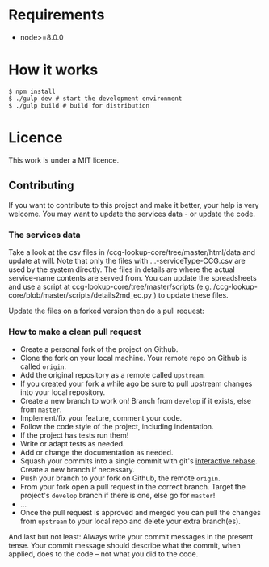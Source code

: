 # Requirements

- node>=8.0.0

# How it works

```
$ npm install
$ ./gulp dev # start the development environment
$ ./gulp build # build for distribution
```

# Licence

This work is under a MIT licence. 


## Contributing

If you want to contribute to this project and make it better, your help is very welcome. You may want to update the services data - or update the code. 

### The services data

Take a look at the csv files in /ccg-lookup-core/tree/master/html/data and update at will. Note that only the files with ...-serviceType-CCG.csv are used by the system directly. The files in details are where the actual service-name contents are served from. You can update the spreadsheets and use a script at ccg-lookup-core/tree/master/scripts (e.g. /ccg-lookup-core/blob/master/scripts/details2md_ec.py ) to update these files. 

Update the files on a forked version then do a pull request:

### How to make a clean pull request

- Create a personal fork of the project on Github.
- Clone the fork on your local machine. Your remote repo on Github is called `origin`.
- Add the original repository as a remote called `upstream`.
- If you created your fork a while ago be sure to pull upstream changes into your local repository.
- Create a new branch to work on! Branch from `develop` if it exists, else from `master`.
- Implement/fix your feature, comment your code.
- Follow the code style of the project, including indentation.
- If the project has tests run them!
- Write or adapt tests as needed.
- Add or change the documentation as needed.
- Squash your commits into a single commit with git's [interactive rebase](https://help.github.com/articles/interactive-rebase). Create a new branch if necessary.
- Push your branch to your fork on Github, the remote `origin`.
- From your fork open a pull request in the correct branch. Target the project's `develop` branch if there is one, else go for `master`!
- ...
- Once the pull request is approved and merged you can pull the changes from `upstream` to your local repo and delete
your extra branch(es).

And last but not least: Always write your commit messages in the present tense. Your commit message should describe what the commit, when applied, does to the code – not what you did to the code.